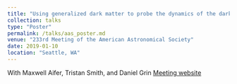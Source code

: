 ```yaml
---
title: "Using generalized dark matter to probe the dynamics of the dark sector"
collection: talks
type: "Poster"
permalink: /talks/aas_poster.md
venue: "233rd Meeting of the American Astronomical Society"
date: 2019-01-10
location: "Seattle, WA"
---
```

With Maxwell Aifer, Tristan Smith, and Daniel Grin
<a href = 'https://aas.org/meetings/aas233'>Meeting website</a>
